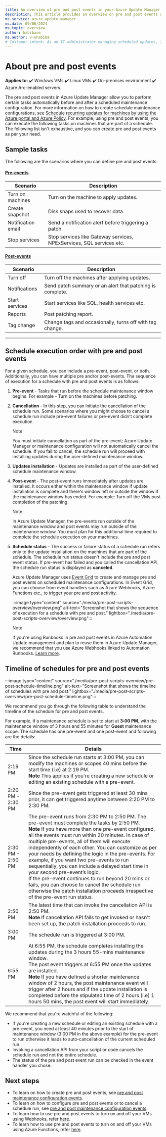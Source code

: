 ```yaml
---
title: An overview of pre and post events in your Azure Update Manager
description: This article provides an overview on pre and post events and its requirements.
ms.service: azure-update-manager
ms.date: 09/06/2024
ms.topic: overview
author: habibaum
ms.author: v-uhabiba
# Customer intent: As an IT administrator managing scheduled updates, I want to configure pre and post events in Azure Update Manager so that I can automate tasks before and after maintenance windows, ensuring seamless updates and minimizing downtime.
---
```


# About pre and post events 

**Applies to:** :heavy_check_mark: Windows VMs :heavy_check_mark: Linux VMs :heavy_check_mark: On-premises environment :heavy_check_mark: Azure Arc-enabled servers.

The pre and post events in Azure Update Manager allow you to perform certain tasks automatically before and after a scheduled maintenance configuration. For more information on how to create schedule maintenance configurations, see [Schedule recurring updates for machines by using the Azure portal and Azure Policy](scheduled-patching.md). For example, using pre and post events, you can execute the following tasks on machines that are part of a schedule. The following list isn't exhaustive, and you can create pre and post events as per your need.

 
## Sample tasks

The following are the scenarios where you can define pre and post events:

#### [Pre-events](#tab/preevent)

| **Scenario**| **Description**|
|----------|-------------|
|Turn on machines | Turn on the machine to apply updates.|
|Create snapshot | Disk snaps used to recover data.| 
|Notification email | Send a notification alert before triggering a patch. |
|Stop services | Stop services like Gateway services, NPExServices, SQL services etc.| 

#### [Post-events](#tab/postevent)

| **Scenario**| **Description**|
|----------|-------------|
|Turn off | Turn off the machines after applying updates. | 
|Notifications | Send patch summary or an alert that patching is complete.|
|Start services | Start services like SQL, health services etc. |
|Reports| Post patching report.|
|Tag change | Change tags and occasionally, turns off with tag change.|

---

## Schedule execution order with pre and post events

For a given schedule, you can include a pre-event, post-event, or both. Additionally, you can have multiple pre and/or post-events. The sequence of execution for a schedule with pre and post events is as follows: 

1. **Pre-event** - Tasks that run before the schedule maintenance window begins. For example - Turn on the machines before patching.
1. **Cancellation** - In this step, you can initiate the cancellation of the schedule run. Some scenarios where you might choose to cancel a schedule run include pre-event failures or pre-event didn't complete execution.

   > [!NOTE]
   > You must initiate cancellation as part of the pre-event; Azure Update Manager or maintenance configuration will not automatically cancel the schedule. If you fail to cancel, the schedule run will proceed with installing updates during the user-defined maintenance window.

1. **Updates installation** - Updates are installed as part of the user-defined schedule maintenance window.
1. **Post-event** - The post-event runs immediately after updates are installed. It occurs either within the maintenance window if update installation is complete and there's window left or outside the window if the maintenance window has ended. For example: Turn off the VMs post completion of the patching.

   > [!NOTE]
   > In Azure Update Manager, the pre-events run outside of the maintenance window and post events may run outside of the maintenance window. You must plan for this additional time required to complete the schedule execution on your machines. 

1. **Schedule status** - The success or failure status of a schedule run refers only to the update installation on the machines that are part of the schedule. The schedule run status doesn't include the pre and post event status. If pre-event has failed and you called the cancellation API, the schedule run status is displayed as **canceled**.  

   
   Azure Update Manager uses [Event Grid](../event-grid/overview.md) to create and manage pre and post events on scheduled maintenance configurations. In Event Grid, you can choose from event handlers such as Azure Webhooks, Azure Functions etc., to trigger your pre and post activity.

   :::image type="content" source="./media/pre-post-scripts-overview/overview.png" alt-text="Screenshot that shows the sequence of execution for a schedule with pre and post." lightbox="./media/pre-post-scripts-overview/overview.png":::

   > [!NOTE]
   > If you're using Runbooks in pre and post events in Azure Automation Update management and plan to reuse them in Azure Update Manager, we recommend that you use Azure Webhooks linked to Automation Runbooks. [Learn more](tutorial-webhooks-using-runbooks.md).

## Timeline of schedules for pre and post events


:::image type="content" source="./media/pre-post-scripts-overview/pre-post-schedule-timeline.png" alt-text="Screenshot that shows the timeline of schedules with pre and post." lightbox="./media/pre-post-scripts-overview/pre-post-schedule-timeline.png":::


We recommend you go through the following table to understand the timeline of the schedule for pre and post events.

For example, if a maintenance schedule is set to start at **3:00 PM**, with the maintenance window of 3 hours and 55 minutes for **Guest** maintenance scope. The schedule has one pre-event and one post-event and following are the details: 


| **Time**| **Details** |
|----------|-------------|
| 2:19 PM     | Since the schedule run starts at 3:00 PM, you can modify the machines or scopes 40 mins before the start time (i.e) at 2:19 PM. </br> **Note** This applies if you're creating a new schedule or editing an existing schedule with a pre-event.
| 2:20 PM - 2:30 PM     | Since the pre-event gets triggered at least 30 mins prior, it can get triggered anytime between 2:20 PM to 2:30 PM. |
| 2:30 PM - 2:50 PM    | The pre-event runs from 2:30 PM to 2:50 PM. The pre-event must complete the tasks by 2:50 PM. </br> **Note** If you have more than one pre-event configured, all the events must run within 20 minutes. In case of multiple pre-events, all of them will execute independently of each other. You can customize as per your needs by defining the logic in the pre-events. For example, if you want two pre-events to run sequentially, you can include a delayed start time in your second pre-event’s logic. </br> If the pre-event continues to run beyond 20 mins or fails, you can choose to cancel the schedule run otherwise the patch installation proceeds irrespective of the pre-event run status.|
| 2:50 PM   | The latest time that can invoke the cancellation API is 2:50 PM. </br> **Note** If cancellation API fails to get invoked or hasn't been set up, the patch installation proceeds to run.|
| 3:00 PM   | The schedule run is triggered at 3:00 PM. |
| 6:55 PM   | At 6:55 PM, the schedule completes installing the updates during the 3 hours 55-mins maintenance window. </br> The post event triggers at 6:55 PM once the updates are installed. </br> **Note** If you have defined a shorter maintenance window of 2 hours, the post maintenance event will trigger after 2 hours and if the update installation is completed before the stipulated time of 2 hours (i.e) 1 hours 50 mins, the post event will start immediately.

We recommend that you're watchful of the following:
- If you're creating a new schedule or editing an existing schedule with a pre-event, you need at least 40 minutes prior to the start of maintenance window (3:00 PM in the above example) for the pre-event to run otherwise it leads to auto-cancellation of the current scheduled run.
- Invoking a cancellation API from your script or code cancels the schedule run and not the entire schedule.
- The status of the pre and post event run can be checked in the event handler you chose.

## Next steps
- To learn on how to create pre and post events, see [pre and post maintenance configuration events](pre-post-events-schedule-maintenance-configuration.md).
- To learn on how to configure pre and post events or to cancel a schedule run, see [pre and post maintenance configuration events](manage-pre-post-events.md).
- To learn how to use pre and post events to turn on and off your VMs using Webhooks, refer [here](tutorial-webhooks-using-runbooks.md).
- To learn how to use pre and post events to turn on and off your VMs using Azure Functions, refer [here](tutorial-using-functions.md).
 